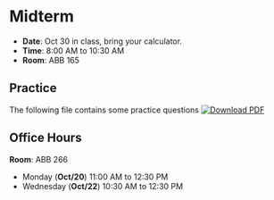 # Midterm
* **Date**: Oct 30 in class, bring your calculator.
* **Time**: 8:00 AM to 10:30 AM 
* **Room**: ABB 165 

## Practice
The following file contains some practice questions
[![Download PDF](https://img.shields.io/badge/Download_PDF-Click_Here-blue.svg)](https://github.com/ChemAI-Lab/Math4Chem/raw/main/website/Midterm/midterm_practice_material.pdf) 

## Office Hours
**Room**: ABB 266 <br>
* Monday (**Oct/20**) 11:00 AM to 12:30 PM
* Wednesday (**Oct/22**) 10:30 AM to 12:30 PM